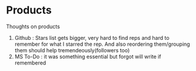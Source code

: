 # Products
Thoughts on products

1. Github : Stars list gets bigger, very hard to find reps and hard to remember for what I starred the rep. And also reordering them/grouping them should help tremendeously(followers too)
2. MS To-Do : it was something essential but forgot will write if remembered
